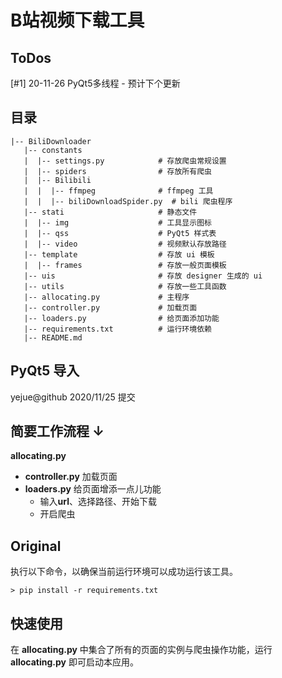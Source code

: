 # B站视频下载工具


## ToDos
[#1] 20-11-26 PyQt5多线程 - 预计下个更新

## 目录

```
|-- BiliDownloader
   |-- constants
   |  |-- settings.py            # 存放爬虫常规设置
   |  |-- spiders                # 存放所有爬虫
   |  |-- Bilibili
   |  |  |-- ffmpeg              # ffmpeg 工具
   |  |  |-- biliDownloadSpider.py	# bili 爬虫程序
   |-- stati                     # 静态文件
   |  |-- img                    # 工具显示图标
   |  |-- qss                    # PyQt5 样式表
   |  |-- video                  # 视频默认存放路径
   |-- template                  # 存放 ui 模板
   |  |-- frames                 # 存放一般页面模板
   |-- uis                       # 存放 designer 生成的 ui
   |-- utils                     # 存放一些工具函数
   |-- allocating.py             # 主程序
   |-- controller.py             # 加载页面
   |-- loaders.py                # 给页面添加功能
   |-- requirements.txt          # 运行环境依赖
   |-- README.md
```

## PyQt5 导入

yejue@github 2020/11/25 提交 



## 简要工作流程 ↓

**allocating.py**

- **controller.py** 加载页面
- **loaders.py** 给页面增添一点儿功能
  - 输入**url**、选择路径、开始下载
  - 开启爬虫

## Original 
执行以下命令，以确保当前运行环境可以成功运行该工具。
```
> pip install -r requirements.txt
```



## 快速使用

在 **allocating.py** 中集合了所有的页面的实例与爬虫操作功能，运行 **allocating.py** 即可启动本应用。
